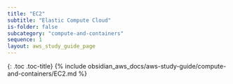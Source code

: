 ```yaml
---
title: "EC2"
subtitle: "Elastic Compute Cloud"
is-folder: false
subcategory: "compute-and-containers"
sequence: 1
layout: aws_study_guide_page
---
```


{: .toc .toc-title}
{% include obsidian_aws_docs/aws-study-guide/compute-and-containers/EC2.md %}
